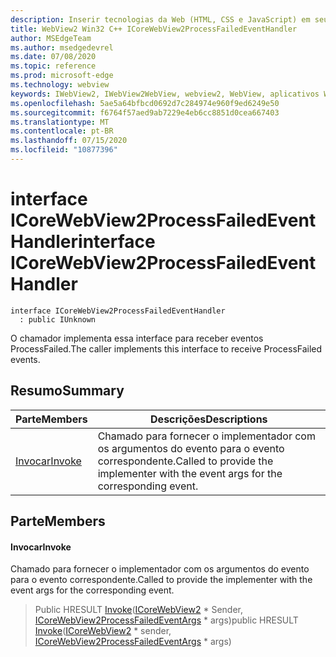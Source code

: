 ```yaml
---
description: Inserir tecnologias da Web (HTML, CSS e JavaScript) em seus aplicativos nativos com o controle WebView2 do Microsoft Edge
title: WebView2 Win32 C++ ICoreWebView2ProcessFailedEventHandler
author: MSEdgeTeam
ms.author: msedgedevrel
ms.date: 07/08/2020
ms.topic: reference
ms.prod: microsoft-edge
ms.technology: webview
keywords: IWebView2, IWebView2WebView, webview2, WebView, aplicativos Win32, Win32, Edge, ICoreWebView2, ICoreWebView2Controller, controle do navegador, HTML Edge, ICoreWebView2ProcessFailedEventHandler
ms.openlocfilehash: 5ae5a64bfbcd0692d7c284974e960f9ed6249e50
ms.sourcegitcommit: f6764f57aed9ab7229e4eb6cc8851d0cea667403
ms.translationtype: MT
ms.contentlocale: pt-BR
ms.lasthandoff: 07/15/2020
ms.locfileid: "10877396"
---
```

# <span data-ttu-id="99828-104">interface ICoreWebView2ProcessFailedEventHandler</span><span class="sxs-lookup"><span data-stu-id="99828-104">interface ICoreWebView2ProcessFailedEventHandler</span></span> 

```
interface ICoreWebView2ProcessFailedEventHandler
  : public IUnknown
```

<span data-ttu-id="99828-105">O chamador implementa essa interface para receber eventos ProcessFailed.</span><span class="sxs-lookup"><span data-stu-id="99828-105">The caller implements this interface to receive ProcessFailed events.</span></span>

## <span data-ttu-id="99828-106">Resumo</span><span class="sxs-lookup"><span data-stu-id="99828-106">Summary</span></span>

 <span data-ttu-id="99828-107">Parte</span><span class="sxs-lookup"><span data-stu-id="99828-107">Members</span></span>                        | <span data-ttu-id="99828-108">Descrições</span><span class="sxs-lookup"><span data-stu-id="99828-108">Descriptions</span></span>
--------------------------------|---------------------------------------------
[<span data-ttu-id="99828-109">Invocar</span><span class="sxs-lookup"><span data-stu-id="99828-109">Invoke</span></span>](#invoke) | <span data-ttu-id="99828-110">Chamado para fornecer o implementador com os argumentos do evento para o evento correspondente.</span><span class="sxs-lookup"><span data-stu-id="99828-110">Called to provide the implementer with the event args for the corresponding event.</span></span>

## <span data-ttu-id="99828-111">Parte</span><span class="sxs-lookup"><span data-stu-id="99828-111">Members</span></span>

#### <span data-ttu-id="99828-112">Invocar</span><span class="sxs-lookup"><span data-stu-id="99828-112">Invoke</span></span> 

<span data-ttu-id="99828-113">Chamado para fornecer o implementador com os argumentos do evento para o evento correspondente.</span><span class="sxs-lookup"><span data-stu-id="99828-113">Called to provide the implementer with the event args for the corresponding event.</span></span>

> <span data-ttu-id="99828-114">Public HRESULT [Invoke](#invoke)([ICoreWebView2](icorewebview2.md) \* Sender, [ICoreWebView2ProcessFailedEventArgs](icorewebview2processfailedeventargs.md) \* args)</span><span class="sxs-lookup"><span data-stu-id="99828-114">public HRESULT [Invoke](#invoke)([ICoreWebView2](icorewebview2.md) \* sender, [ICoreWebView2ProcessFailedEventArgs](icorewebview2processfailedeventargs.md) \* args)</span></span>

